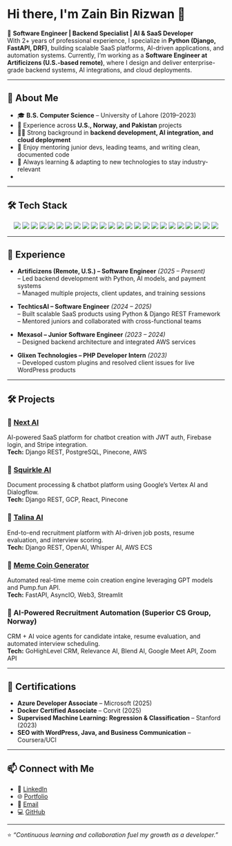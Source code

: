 # Hi there, I'm Zain Bin Rizwan 👋  

🚀 **Software Engineer | Backend Specialist | AI & SaaS Developer**  
With 2+ years of professional experience, I specialize in **Python (Django, FastAPI, DRF)**, building scalable SaaS platforms, AI-driven applications, and automation systems. Currently, I’m working as a **Software Engineer at Artificizens (U.S.-based remote)**, where I design and deliver enterprise-grade backend systems, AI integrations, and cloud deployments.  

---

## 🔹 About Me  
- 🎓 **B.S. Computer Science** – University of Lahore (2019–2023)  
- 💼 Experience across **U.S., Norway, and Pakistan** projects  
- 🧑‍💻 Strong background in **backend development, AI integration, and cloud deployment**  
- 🤝 Enjoy mentoring junior devs, leading teams, and writing clean, documented code  
- 🌱 Always learning & adapting to new technologies to stay industry-relevant
- 
---
## 🛠️ Tech Stack  

<p align="center">
  <!-- Languages -->
  <img src="https://img.shields.io/badge/Python-3776AB?style=for-the-badge&logo=python&logoColor=white" />
  <img src="https://img.shields.io/badge/C++-00599C?style=for-the-badge&logo=cplusplus&logoColor=white" />
  <img src="https://img.shields.io/badge/Java-007396?style=for-the-badge&logo=java&logoColor=white" />
  <img src="https://img.shields.io/badge/PHP-777BB4?style=for-the-badge&logo=php&logoColor=white" />

  <!-- Frameworks -->
  <img src="https://img.shields.io/badge/Django-092E20?style=for-the-badge&logo=django&logoColor=white" />
  <img src="https://img.shields.io/badge/DRF-EF4223?style=for-the-badge&logo=django&logoColor=white" />
  <img src="https://img.shields.io/badge/FastAPI-009688?style=for-the-badge&logo=fastapi&logoColor=white" />
  <img src="https://img.shields.io/badge/Pandas-150458?style=for-the-badge&logo=pandas&logoColor=white" />
  <img src="https://img.shields.io/badge/NumPy-013243?style=for-the-badge&logo=numpy&logoColor=white" />

  <!-- Databases -->
  <img src="https://img.shields.io/badge/PostgreSQL-4169E1?style=for-the-badge&logo=postgresql&logoColor=white" />
  <img src="https://img.shields.io/badge/MySQL-4479A1?style=for-the-badge&logo=mysql&logoColor=white" />
  <img src="https://img.shields.io/badge/Pinecone-05AB8C?style=for-the-badge&logo=pinecone&logoColor=white" />
  <img src="https://img.shields.io/badge/ChromaDB-FF6F00?style=for-the-badge&logoColor=white" />
  <img src="https://img.shields.io/badge/Faiss-3B5BA9?style=for-the-badge&logoColor=white" />

  <!-- Cloud & DevOps -->
  <img src="https://img.shields.io/badge/AWS-232F3E?style=for-the-badge&logo=amazon-aws&logoColor=white" />
  <img src="https://img.shields.io/badge/GCP-4285F4?style=for-the-badge&logo=google-cloud&logoColor=white" />
  <img src="https://img.shields.io/badge/Azure-0078D4?style=for-the-badge&logo=microsoft-azure&logoColor=white" />
  <img src="https://img.shields.io/badge/Docker-2496ED?style=for-the-badge&logo=docker&logoColor=white" />
  <img src="https://img.shields.io/badge/Git-F05032?style=for-the-badge&logo=git&logoColor=white" />

  <!-- Tools/CRM -->
  <img src="https://img.shields.io/badge/GoHighLevel-2E86C1?style=for-the-badge&logoColor=white" />
  <img src="https://img.shields.io/badge/RelevanceAI-4B0082?style=for-the-badge&logoColor=white" />
  <img src="https://img.shields.io/badge/BlendAI-FF5733?style=for-the-badge&logoColor=white" />

  <!-- Payment Systems -->
  <img src="https://img.shields.io/badge/Stripe-008CDD?style=for-the-badge&logo=stripe&logoColor=white" />
  <img src="https://img.shields.io/badge/SubPaisa-28A745?style=for-the-badge&logoColor=white" />
</p>

---

## 💼 Experience  

- **Artificizens (Remote, U.S.) – Software Engineer** *(2025 – Present)*  
  – Led backend development with Python, AI models, and payment systems  
  – Managed multiple projects, client updates, and training sessions  

- **TechticsAI – Software Engineer** *(2024 – 2025)*  
  – Built scalable SaaS products using Python & Django REST Framework  
  – Mentored juniors and collaborated with cross-functional teams  

- **Mexasol – Junior Software Engineer** *(2023 – 2024)*  
  – Designed backend architecture and integrated AWS services  

- **Glixen Technologies – PHP Developer Intern** *(2023)*  
  – Developed custom plugins and resolved client issues for live WordPress products  

---

## 🛠️ Projects  

### 🔹 [Next AI](https://squirkle.xyz)  
AI-powered SaaS platform for chatbot creation with JWT auth, Firebase login, and Stripe integration.  
**Tech:** Django REST, PostgreSQL, Pinecone, AWS  

### 🔹 [Squirkle AI](https://drive.google.com/file/d/1H-p0ax8wFWqw_ajg8f8UBZGtLaWtjkkB/view?usp=sharing)  
Document processing & chatbot platform using Google’s Vertex AI and Dialogflow.  
**Tech:** Django REST, GCP, React, Pinecone  

### 🔹 [Talina AI](https://talina.ai)  
End-to-end recruitment platform with AI-driven job posts, resume evaluation, and interview scoring.  
**Tech:** Django REST, OpenAI, Whisper AI, AWS ECS  

### 🔹 [Meme Coin Generator](http://bit.ly/3TbmG1i)  
Automated real-time meme coin creation engine leveraging GPT models and Pump.fun API.  
**Tech:** FastAPI, AsyncIO, Web3, Streamlit  

### 🔹 AI-Powered Recruitment Automation (Superior CS Group, Norway)  
CRM + AI voice agents for candidate intake, resume evaluation, and automated interview scheduling.  
**Tech:** GoHighLevel CRM, Relevance AI, Blend AI, Google Meet API, Zoom API  

---

## 📜 Certifications  
- **Azure Developer Associate** – Microsoft (2025)  
- **Docker Certified Associate** – Corvit (2025)  
- **Supervised Machine Learning: Regression & Classification** – Stanford (2023)  
- **SEO with WordPress, Java, and Business Communication** – Coursera/UCI  

---

## 📫 Connect with Me  

- 💼 [LinkedIn](https://www.linkedin.com/in/zain-bin-rizwan/)  
- 🌐 [Portfolio](https://zain-bin-rizwan.netlify.app/)  
- 📧 [Email](mailto:zainbinrizwan4@gmail.com)  
- 💻 [GitHub](https://github.com/zainchaudhary1122)  

---

⭐️ _“Continuous learning and collaboration fuel my growth as a developer.”_  

